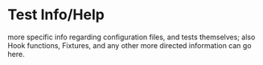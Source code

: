 # Test Info/Help

more specific info regarding configuration files, and tests themselves; also Hook functions, Fixtures, and any other more directed information can go here.